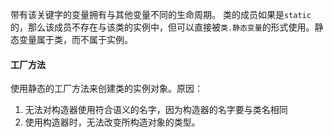 带有该关键字的变量拥有与其他变量不同的生命周期。
类的成员如果是`static`的，那么该成员不存在与该类的实例中，但可以直接被`类.静态变量`的形式使用。静态变量属于类，而不属于实例。
#### 工厂方法
使用静态的工厂方法来创建类的实例对象。原因：
1. 无法对构造器使用符合语义的名字，因为构造器的名字要与类名相同
2. 使用构造器时，无法改变所构造对象的类型。